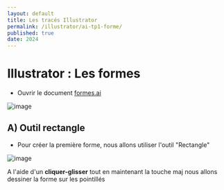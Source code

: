 ```yaml
---
layout: default
title: Les tracés Illustrator
permalink: /illustrator/ai-tp1-forme/
published: true
date: 2024
---
```

# Illustrator : Les formes

- Ouvrir le document  [formes.ai](formes.ai)

![image](https://github.com/user-attachments/assets/de44df30-6701-439a-b667-4b451b18c5cc)

## A) Outil rectangle

- Pour créer la première forme, nous allons utiliser l'outil "Rectangle"
  
![image](https://github.com/user-attachments/assets/ee6b7fdd-ad54-4d31-a1f5-f095491b61e0)

A l'aide d'un **cliquer-glisser** tout en maintenant la touche maj <i class="fa-solid fa-arrow-up-from-bracket"></i> nous allons dessiner la forme sur les pointillés
